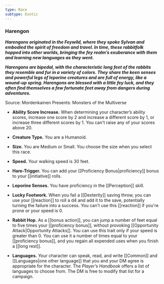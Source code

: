 ```yaml
---
type: Race
subtype: Exotic
---
```

### Harengon

**_Harengons originated in the Feywild, where they spoke Sylvan and embodied the spirit of freedom and travel. In time, these rabbitfolk hopped into other worlds, bringing the fey realm’s exuberance with them and learning new languages as they went._**

**_Harengons are bipedal, with the characteristic long feet of the rabbits they resemble and fur in a variety of colors. They share the keen senses and powerful legs of leporine creatures and are full of energy, like a wound-up spring. Harengons are blessed with a little fey luck, and they often find themselves a few fortunate feet away from dangers during adventures._**

Source: Mordenkainen Presents: Monsters of the Multiverse

- **Ability Score Increase.** When determining your character’s ability scores, increase one score by 2 and increase a different score by 1, or increase three different scores by 1. You can't raise any of your scores above 20.

- **Creature Type.** You are a Humanoid.

- **Size.** You are Medium or Small. You choose the size when you select this race.

- **Speed.** Your walking speed is 30 feet.

- **Hare-Trigger.** You can add your [[Proficiency Bonus|proficiency]] bonus to your [[initiative]] rolls.

- **Leporine Senses.** You have proficiency in the [[Perception]] skill.

- **Lucky Footwork.** When you fail a [[Dexterity]] saving throw, you can use your [[reaction]] to roll a d4 and add it to the save, potentially turning the failure into a success. You can't use this [[reaction]] if you're prone or your speed is 0.

- **Rabbit Hop.** As a [[bonus action]], you can jump a number of feet equal to five times your [[proficiency bonus]], without provoking [[Opportunity Attack|Opportunity Attacks]]. You can use this trait only if your speed is greater than 0. You can use it a number of times equal to your [[proficiency bonus]], and you regain all expended uses when you finish a [[long rest]].

- **Languages.** Your character can speak, read, and write [[Common]] and [[Languages|one other language]] that you and your DM agree is appropriate for the character. The _Player’s Handbook_ offers a list of languages to choose from. The DM is free to modify that list for a campaign.